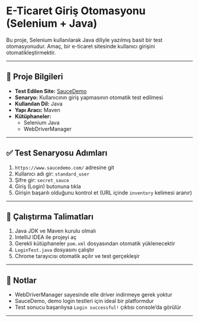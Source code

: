 # E-Ticaret Giriş Otomasyonu (Selenium + Java)

Bu proje, Selenium kullanılarak Java diliyle yazılmış basit bir test otomasyonudur. Amaç, bir e-ticaret sitesinde kullanıcı girişini otomatikleştirmektir.

---

## 📌 Proje Bilgileri

- **Test Edilen Site:** [SauceDemo](https://www.saucedemo.com/)
- **Senaryo:** Kullanıcının giriş yapmasının otomatik test edilmesi
- **Kullanılan Dil:** Java
- **Yapı Aracı:** Maven
- **Kütüphaneler:**
  - Selenium Java
  - WebDriverManager

---

## ✅ Test Senaryosu Adımları

1. `https://www.saucedemo.com/` adresine git
2. Kullanıcı adı gir: `standard_user`
3. Şifre gir: `secret_sauce`
4. Giriş (Login) butonuna tıkla
5. Girişin başarılı olduğunu kontrol et (URL içinde `inventory` kelimesi aranır)

---

## 🚀 Çalıştırma Talimatları

1. Java JDK ve Maven kurulu olmalı
2. IntelliJ IDEA ile projeyi aç
3. Gerekli kütüphaneler `pom.xml` dosyasından otomatik yüklenecektir
4. `LoginTest.java` dosyasını çalıştır
5. Chrome tarayıcısı otomatik açılır ve test gerçekleşir

---

## 📎 Notlar

- WebDriverManager sayesinde elle driver indirmeye gerek yoktur
- SauceDemo, demo login testleri için ideal bir platformdur
- Test sonucu başarılıysa `Login successful!` çıktısı console’da görülür

---



